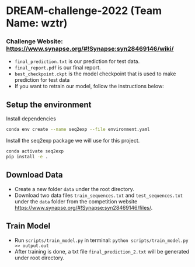 # DREAM-challenge-2022  (Team Name: wztr)
### Challenge Website: https://www.synapse.org/#!Synapse:syn28469146/wiki/
* ```final_prediction.txt``` is our prediction for test data.
* ```final_report.pdf``` is our final report.
* ```best_checkpoint.ckpt``` is the model checkpoint that is used to make prediction for test data
* If you want to retrain our model, follow the instructions below:

## Setup the environment

Install dependencies

```bash
conda env create --name seq2exp --file environment.yaml
```

Install the seq2exp package we will use for this project.

```bash
conda activate seq2exp
pip install -e .
```

## Download Data

* Create a new folder ```data``` under the root directory. 
* Download two data files ```train_sequences.txt``` and ```test_sequences.txt``` under the ```data``` folder from the competition website https://www.synapse.org/#!Synapse:syn28469146/files/.


## Train Model

* Run ```scripts/train_model.py``` in terminal: ```python scripts/train_model.py >> output.out```
* After training is done, a txt file ```final_prediction_2.txt``` will be generated under root directory.
